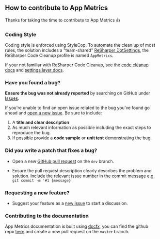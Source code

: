 ## How to contribute to App Metrics

Thanks for taking the time to contribute to App Metrics :+1:

### **Coding Style**

Coding style is enforced using StyleCop. To automate the clean up of most rules, the solution includes a "team-shared" [ReSharper DotSettings](AppMetrics.sln.DotSettings), the ReSharper Code Cleanup profile is named `AppMetrics`.

If your not familiar with ReSharper Code Cleanup, see the [code cleanup docs](https://www.jetbrains.com/help/resharper/2016.3/Code_Cleanup__Running_Code_Cleanup.html) and [settings layer docs](https://www.jetbrains.com/help/resharper/2016.3/Reference__Settings_Layers.html). 

### **Have you found a bug?**

**Ensure the bug was not already reported** by searching on GitHub under [Issues](https://github.com/alhardy/AppMetrics/issues).

If you're unable to find an open issue related to the bug you've found go ahead and [open a new issue](https://github.com/alhardy/AppMetrics/issues/new). Be sure to include:

1. A **title and clear description**
2. As much relevant information as possible including the exact steps to reproduce the bug.
3. If possible provide a **code sample** or **unit test** demonstrating the bug.

### **Did you write a patch that fixes a bug?**

* Open a new [GitHub pull request](https://help.github.com/articles/about-pull-requests/) on the `dev` branch.

* Ensure the pull request description clearly describes the problem and solution. Include the relevant issue number in the commit message e.g. `git commit -m '#1 {message}`

### **Requesting a new feature?**

* Suggest your feature as a [new issue](https://github.com/alhardy/AppMetrics/issues/new) to start a discussion.

### **Contributing to the documentation**

App Metrics documentation is built using [docfx](https://dotnet.github.io/docfx/), you can find the github repo [here](https://github.com/alhardy/AppMetrics.DocFx) and create a new pull request on the `master` branch.
